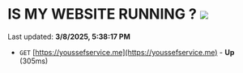 # IS MY WEBSITE RUNNING ? [![](https://img.shields.io/static/v1?label=Sponsor&message=%E2%9D%A4&logo=GitHub&color=%23fe8e86)](https://github.com/sponsors/Youssef-Lehmam)

Last updated: **3/8/2025, 5:38:17 PM**

- `GET` [https://youssefservice.me](https://youssefservice.me) - **Up** (305ms)
